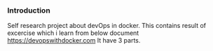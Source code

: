 ### Introduction
Self research project about devOps in docker. This contains result of excercise which i learn from below document
https://devopswithdocker.com
It have 3 parts.
